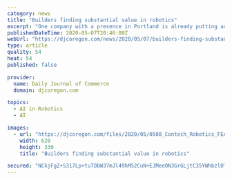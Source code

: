 ```yaml
---
category: news
title: "Builders finding substantial value in robotics"
excerpt: "One company with a presence in Portland is already putting autonomous construction machines to work on some sites."
publishedDateTime: 2020-05-07T20:46:00Z
webUrl: "https://djcoregon.com/news/2020/05/07/builders-finding-substantial-value-robotics/"
type: article
quality: 54
heat: 54
published: false

provider:
  name: Daily Journal of Commerce
  domain: djcoregon.com

topics:
  - AI in Robotics
  - AI

images:
  - url: "https://djcoregon.com/files/2020/05/0508_Contech_Robotics_FEATURED.jpg"
    width: 620
    height: 330
    title: "Builders finding substantial value in robotics"

secured: "NCkjFgZ+S317Lp+tuTObW37mJl49hM52CuN+EJMeeON3GrGLjtC35YWhbzlUTtpt6uddfRjuWA0uVi673n9+zzrrl6ZSTU3GEE4yAcE4FCqYsTIiRFmtEuvrIEOoo50Z5gmwvLttR717NWwgwAbxnGnnL2zPnfVcBU9WCeig9e7YaMX1pxjmQQrqpG4gTVnM/8PWE3iN6I/yITRSa3SVcFDNolEQkaCvy+NeJ7id9YwHoewITqWdhtJEG8LqeM8kIU07Qhdrw8vubsrnr2CXNMwYtObF1O3xbLbF32Kx4yMOM9xIVcS0m0UsfOgGrMwxwmhKXBJPf+i1U7dkI10cGKllK12bZONq56+ccc72P6ela5UbsPmRoprUjAxTs3aX5NZzGAJi4YW0GAgqRaryy4qX45b3hRmDWsSB8QGuE3hk2pewHtHyx6sF3aeLovZsIXTWcK84Yd83a/ICcIMB0Dkm5GbQ0mvMyh5f+pnxwyA=;6QwHBL43xnnRKl9316++wg=="
---
```


